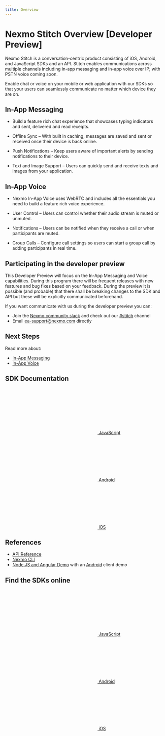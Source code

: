 ```yaml
---
title: Overview
---
```


# Nexmo Stitch Overview [Developer Preview]

Nexmo Stitch is a conversation-centric product consisting of iOS, Android, and JavaScript SDKs and an API. Stitch enables communications across multiple channels including in-app messaging and in-app voice over IP; with PSTN voice coming soon.

Enable chat or voice on your mobile or web application with our SDKs so that your users can seamlessly communicate no matter which device they are on.

## In-App Messaging

- Build a feature rich chat experience that showcases typing indicators and sent, delivered and read receipts.

- Offline Sync – With built in caching, messages are saved and sent or received once their device is back online.

- Push Notifications – Keep users aware of important alerts by sending notifications to their device.

- Text and Image Support – Users can quickly send and receive texts and images from your application.


## In-App Voice

- Nexmo In-App Voice uses WebRTC and includes all the essentials you need to build a feature rich voice experience.

- User Control – Users can control whether their audio stream is muted or unmuted.

- Notifications  – Users can be notified when they receive a call or when participants are muted.

- Group Calls – Configure call settings so users can start a group call by adding participants in real time.

## Participating in the developer preview

This Developer Preview will focus on the In-App Messaging and Voice capabilities. During this program there will be frequent releases with new features and bug fixes based on your feedback. During the preview it is possible (and probable) that there shall be breaking changes to the SDK and API but these will be explicitly communicated beforehand.

If you want communicate with us during the developer preview you can:

* Join the [Nexmo community slack](https://developer.nexmo.com/community/slack/) and check out our [#stitch](https://nexmo-community.slack.com/messages/C9H152ATW) channel
* Email [ea-support@nexmo.com](mailto:ea-support@nexmo.com) directly

## Next Steps

Read more about:

- [In-App Messaging](/stitch/in-app-messaging/overview)
- [In-App Voice](/stitch/in-app-voice/overview)

## SDK Documentation

<div class="Vlt-grid">
  <div class="Vlt-col Vlt-col--center">
    <a href="/stitch/sdk-documentation/javascript" class="Vlt-btn Vlt-btn--tertiary Vlt-btn--large">
      <svg class="Vlt-yellow"><use xlink:href="/symbol/volta-icons.svg#Vlt-icon-js"></use></svg>
      JavaScript
    </a>
  </div>
  <div class="Vlt-col Vlt-col--center">
    <a href="/stitch/sdk-documentation/android" class="Vlt-btn Vlt-btn--tertiary Vlt-btn--large">
      <svg class="Vlt-green-light"><use xlink:href="/symbol/volta-icons.svg#Vlt-icon-android"></use></svg>
      Android
    </a>
  </div>
  <div class="Vlt-col Vlt-col--center">
    <a href="/stitch/sdk-documentation/ios" class="Vlt-btn Vlt-btn--tertiary Vlt-btn--large">
      <svg><use xlink:href="/symbol/volta-icons.svg#Vlt-icon-apple"></use></svg>
      iOS
    </a>
  </div>
</div>

## References

* [API Reference](/api/stitch)
* [Nexmo CLI](https://github.com/nexmo/nexmo-cli/tree/beta)
* [Node.JS and Angular Demo](https://github.com/Nexmo/stitch-demo) with an [Android](https://github.com/Nexmo/stitch-demo-android) client demo

## Find the SDKs online

<div class="Vlt-grid">
  <div class="Vlt-col Vlt-col--center">
    <a href="https://www.npmjs.com/package/nexmo-stitch" class="Vlt-btn Vlt-btn--tertiary Vlt-btn--large">
      <svg><use xlink:href="/symbol/volta-icons.svg#Vlt-icon-open"></use></svg>
      JavaScript
    </a>
  </div>
  <div class="Vlt-col Vlt-col--center">
    <a href="https://search.maven.org/#search%7Cgav%7C1%7Cg%3A%22com.nexmo%22%20AND%20a%3A%22stitch%22" class="Vlt-btn Vlt-btn--tertiary Vlt-btn--large">
      <svg><use xlink:href="/symbol/volta-icons.svg#Vlt-icon-open"></use></svg>
      Android
    </a>
  </div>
  <div class="Vlt-col Vlt-col--center">
    <a href="https://github.com/nexmo/stitch-ios-sdk" class="Vlt-btn Vlt-btn--tertiary Vlt-btn--large">
      <svg><use xlink:href="/symbol/volta-icons.svg#Vlt-icon-open"></use></svg>
      iOS
    </a>
  </div>
</div>
